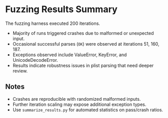 # Fuzzing Results Summary

The fuzzing harness executed 200 iterations.

- Majority of runs triggered crashes due to malformed or unexpected input.
- Occasional successful parses (`OK`) were observed at iterations 51, 160, 187.
- Exceptions observed include ValueError, KeyError, and UnicodeDecodeError.
- Results indicate robustness issues in plist parsing that need deeper review.

## Notes
- Crashes are reproducible with randomized malformed inputs.
- Further iteration scaling may expose additional exception types.
- Use `summarize_results.py` for automated statistics on pass/crash ratios.
